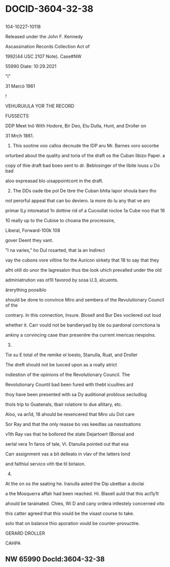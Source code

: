 # DOCID-3604-32-38

##
104-10227-10118

Released under the John F. Kennedy

Ascassination Records Collection Act of

1992(44 USC 2107 Note). Case#NW

55990 Diate: 10:29.2021

"i"

31 Marcò 1961

!

VEHURUIULA YOR THE RECORD

FUSSECTS

DDP Meet Inö With Hodore, Bir Deo, Etu Dulla, Hunt, and Droller on

31 Mrch 1861.

1. This sootine voo callos decnude the IDP aru Mr. Barnes voro socorbe

orturbed about the quality and toria of the draft os the Cuban libizo Paper. a

copy of thie draft bad boeo sent to dr. Beblosinger of the libite louss u Do bad

aloo expreasad blo uisappointcont in the draft.

2. The DDs oade tbe pol De tbre the Cuban bhita lapor shoula baro tho

not perorful appeal that can bo deviero. la more do lu any that ve aro

primar ILy intoreatod 1n dottine rid of a Cucoullat rocloe 1a Cube noo that 16

10 really up to the Cubise to choana the procressire,

Liberal, Forward-100k 108

gover Deent they vant.

"I na varies," ho DuI rosarted, that la an Indirect

vay the cubons vore viltine for the Auricon sirkety that 18 to say that they

alht otill do unor the lagresalon thus tbe look uhich prevalled under the old

adminiatrution vas ot1ll favorod by sosa U.3, alcuents.

ärerything poosiblo

should be done to convince Miro and sembera of the Revulutionary Council of the

contrary. In this connection, Insure. Blosell and Bur Des vocilered out loud

whether it. Carr vould not be bandieryad by ble ou pardonal corrictiona la

ankiny a corvincing case than presenilre tha current imericas rievpolns.

3.

Tie su E total of the remike ol loesto, Stanulla, Ruat, and Droller

The dreft should not be luoced upon as a roally atrict

indiestion of the opinions of the Revolutionary Council. The

Revolutionary Countil bad been fured with thebt icuullres ard

thoy have been presented with sa Dy auditional problous secludlog

thols trip to Guatenals, tbair rolatiore to due allitary, etc.

Aloo, va an1d, 18 ahould be resencered that Miro ulu Dot care

Sor Ray and that the only reasse bo vas keedlas ua nasotsations

v1th Ray vas that he bollored the state Dejartoert (Bonsal and

serlal vera 1n faros of tale, Vi. Etanulia pointed out that esa

Carr assignment vas a bit delleato in vlav of the latters lond

and falthiul servico vith tbe til birlaion.

4.

At the on os the saating he. Iranulla asted the Dip ubetbar a doclai

a the Mosquerra affalr had been reached. Hi. Blasell auld that this act1y1t

ahould be tarainated. Chies, Wi D and cany ordera intlestely concerned vito

this catter agreed that this vould be the visast course to take.

solo that on balance thio aporation vould be counter-provuctire.

GERARD DROLLER

CAHPA

NW 65990 Docld:3604-32-38
---

